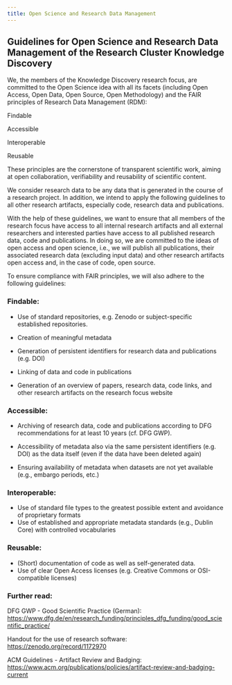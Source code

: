 ```yaml
---
title: Open Science and Research Data Management
---
```


## Guidelines for Open Science and Research Data Management of the Research Cluster Knowledge Discovery

We, the members of the Knowledge Discovery research focus, are committed to the Open Science idea with all its facets (including Open Access, Open Data, Open Source, Open Methodology) and the FAIR principles of Research Data Management (RDM):

Findable

Accessible

Interoperable

Reusable

These principles are the cornerstone of transparent scientific work, aiming at open collaboration, verifiability and reusability of scientific content.

We consider research data to be any data that is generated in the course of a research project. In addition, we intend to apply the following guidelines to all other research artifacts, especially code, research data and publications.

With the help of these guidelines, we want to ensure that all members of the research focus have access to all internal research artifacts and all external researchers and interested parties have access to all published research data, code and publications. In doing so, we are committed to the ideas of open access and open science, i.e., we will publish all publications, their associated research data (excluding input data) and other research artifacts open access and, in the case of code, open source.

To ensure compliance with FAIR principles, we will also adhere to the following guidelines:

### Findable:

* Use of standard repositories, e.g. Zenodo or subject-specific established repositories.

* Creation of meaningful metadata

* Generation of persistent identifiers for research data and publications (e.g. DOI)

* Linking of data and code in publications

* Generation of an overview of papers, research data, code links, and other research artifacts on the research focus website

### Accessible:

* Archiving of research data, code and publications according to DFG recommendations for at least 10 years (cf. DFG GWP).

* Accessibility of metadata also via the same persistent identifiers (e.g. DOI) as the data itself (even if the data have been deleted again)

* Ensuring availability of metadata when datasets are not yet available (e.g., embargo periods, etc.)

### Interoperable:
* Use of standard file types to the greatest possible extent and avoidance of proprietary formats
* Use of established and appropriate metadata standards (e.g., Dublin Core) with controlled vocabularies

### Reusable:
* (Short) documentation of code as well as self-generated data.
* Use of clear Open Access licenses (e.g. Creative Commons or OSI-compatible licenses)


### Further read:

DFG GWP - Good Scientific Practice (German): https://www.dfg.de/en/research_funding/principles_dfg_funding/good_scientific_practice/

Handout for the use of research software: https://zenodo.org/record/1172970

ACM Guidelines - Artifact Review and Badging: https://www.acm.org/publications/policies/artifact-review-and-badging-current
